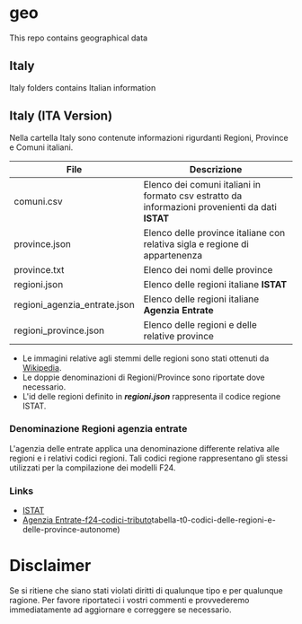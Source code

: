 # geo
This repo contains geographical data

## Italy
Italy folders contains Italian information

## Italy (ITA Version)
Nella cartella Italy sono contenute informazioni rigurdanti Regioni, Province e Comuni italiani.

| File                         | Descrizione                                                                                                            |
|------------------------------|------------------------------------------------------------------------------------------------------------------------|
| comuni.csv                   | Elenco dei comuni italiani in formato csv estratto da informazioni provenienti da dati **ISTAT**                       |
| province.json                | Elenco delle province italiane con relativa sigla e regione di appartenenza                                            |
| province.txt                 | Elenco dei nomi delle province                                                                                         |
| regioni.json                 | Elenco delle regioni italiane **ISTAT**                                                                                |
| regioni_agenzia_entrate.json | Elenco delle regioni italiane **Agenzia Entrate**                                                                      |
| regioni_province.json        | Elenco delle regioni e delle relative province                                                                         |


- Le immagini relative agli stemmi delle regioni sono stati ottenuti da [Wikipedia](https://commons.wikimedia.org/).
- Le doppie denominazioni di Regioni/Province sono riportate dove necessario.
- L'id delle regioni definito in ***regioni.json*** rappresenta il codice regione ISTAT.



### Denominazione Regioni agenzia entrate
L'agenzia delle entrate applica una denominazione differente relativa alle regioni e i relativi codici regioni. Tali codici regione rappresentano gli stessi utilizzati per la compilazione dei modelli F24.

### Links
- [ISTAT](https://www.istat.it/) 
- [Agenzia Entrate-f24-codici-tributo](https://www.agenziaentrate.gov.it/portale/web/guest/strumenti/codici-attivita-e-tributo/f24-codici-tributo-per-i-versamenti/tabelle-dei-codici-tributo-e-altri-codici-per-il-modello-f24/tabella-t0-codici-delle-regioni-e-delle-province-autonome/)tabella-t0-codici-delle-regioni-e-delle-province-autonome)


# Disclaimer
Se si ritiene che siano stati violati diritti di qualunque tipo e per qualunque ragione. 
Per favore riportateci i vostri commenti e provvederemo immediatamente ad aggiornare e correggere se necessario.